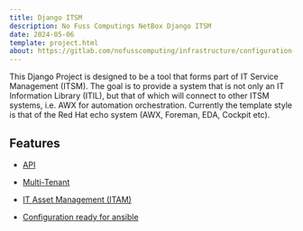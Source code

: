 ```yaml
---
title: Django ITSM
description: No Fuss Computings NetBox Django ITSM
date: 2024-05-06
template: project.html
about: https://gitlab.com/nofusscomputing/infrastructure/configuration-management/django_app
---
```


This Django Project is designed to be a tool that forms part of IT Service Management (ITSM). The goal is to provide a system that is not only an IT Information Library (ITIL), but that of which will connect to other ITSM systems, i.e. AWX for automation orchestration. Currently the template style is that of the Red Hat echo system (AWX, Foreman, EDA, Cockpit etc).


## Features

- [API](api.md)

- [Multi-Tenant](permissions.md)

- [IT Asset Management (ITAM)](itam/index.md)

- [Configuration ready for ansible](itam/device.md#configuration)
